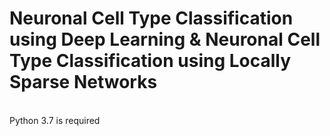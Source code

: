 # Neuronal Cell Type Classification using Deep Learning & Neuronal Cell Type Classification using Locally Sparse Networks
<br/> 
Python 3.7 is required
